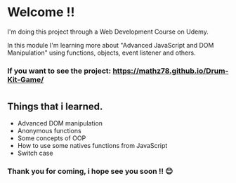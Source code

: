 # Welcome !!

I'm doing this project through a Web Development Course on Udemy.

In this module I'm learning more about "Advanced JavaScript and DOM Manipulation" using functions, objects, event listener and others.

### If you want to see the project: https://mathz78.github.io/Drum-Kit-Game/

# 
## Things that i learned.
* Advanced DOM manipulation
* Anonymous functions
* Some concepts of OOP
* How to use some natives functions from JavaScript
* Switch case


### Thank you for coming, i hope see you soon !! 😊